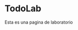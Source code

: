 # TodoLab
Esta es una pagina de laboratorio
<a href="https://www.instant-gaming.com/es" target="_blank" rel="noopener noreferrer"></a>
